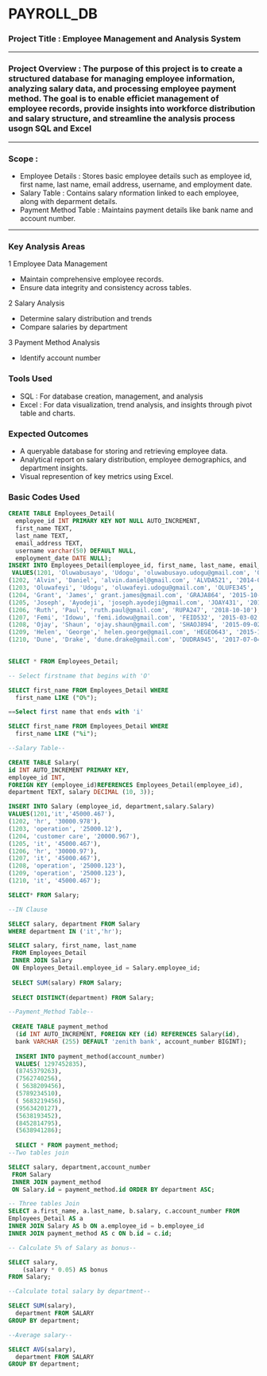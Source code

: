 # PAYROLL_DB

### Project Title : Employee Management and Analysis System
---
### Project Overview : The purpose of this project is to create a structured database for managing employee information, analyzing salary data, and processing employee payment method. The goal is to enable efficiet management of employee records, provide insights into workforce distribution and salary structure, and streamline the analysis process usogn SQL and Excel
---
### Scope :

- Employee Details : Stores basic employee details such as employee id, first name, last name, email address, username, and employment date.
- Salary Table : Contains salary nformation linked to each employee, along with deparment details.
- Payment Method Table : Maintains payment details like bank name and account number.
---
### Key Analysis Areas

1 Employee Data Management 
- Maintain comprehensive employee records.
- Ensure data integrity and consistency across tables.
  
2 Salary Analysis
- Determine salary distribution and trends
- Compare salaries by department
  
3 Payment Method Analysis
- Identify account number

### Tools Used
- SQL : For database creation, management, and analysis
- Excel : For data visualization, trend analysis, and insights through pivot table and charts.

### Expected Outcomes
- A queryable database for storing and retrieving employee data.
- Analytical report on salary distribution, employee demographics, and department insights.
- Visual represention of key metrics using Excel.

### Basic Codes Used
``` SQL
CREATE TABLE Employees_Detail(
  employee_id INT PRIMARY KEY NOT NULL AUTO_INCREMENT,
  first_name TEXT,
  last_name TEXT,
  email_address TEXT,
  username varchar(50) DEFAULT NULL,
  employment_date DATE NULL);
INSERT INTO Employees_Detail(employee_id, first_name, last_name, email_address, username,employment_date)
 VALUES(1201, 'Oluwabusayo', 'Udogu', 'oluwabusayo.udogu@gmail.com', 'OLUUGO123', '2018-10-02'),
(1202, 'Alvin', 'Daniel', 'alvin.daniel@gmail.com', 'ALVDA521', '2014-03-02'),
(1203, 'Oluwafeyi', 'Udogu', 'oluwafeyi.udogu@gmail.com', 'OLUFE345', '2015-05-09'),
(1204, 'Grant', 'James',' grant.james@gmail.com', 'GRAJA864', '2015-10-02'),
(1205, 'Joseph', 'Ayodeji', 'joseph.ayodeji@gmail.com', 'JOAY431', '2016-06-02'),
(1206, 'Ruth', 'Paul', 'ruth.paul@gmail.com', 'RUPA247', '2018-10-10'),
(1207, 'Femi', 'Idowu', 'femi.idowu@gmail.com', 'FEID532', '2015-03-02'),
(1208, 'Ojay', 'Shaun', 'ojay.shaun@gmail.com', 'SHAOJ894', '2015-09-02'),
(1209, 'Helen', 'George',' helen.george@gmail.com', 'HEGEO643', '2015-10-02'),
(1210, 'Dune', 'Drake', 'dune.drake@gmail.com', 'DUDRA945', '2017-07-04');
  

SELECT * FROM Employees_Detail;

-- Select firstname that begins with 'O'

SELECT first_name FROM Employees_Detail WHERE 
  first_name LIKE ("O%");

==Select first name that ends with 'i'

SELECT first_name FROM Employees_Detail WHERE 
  first_name LIKE ("%i");

--Salary Table--

CREATE TABLE Salary(
id INT AUTO_INCREMENT PRIMARY KEY,
employee_id INT,
FOREIGN KEY (employee_id)REFERENCES Employees_Detail(employee_id),
department TEXT, salary DECIMAL (10, 3));

INSERT INTO Salary (employee_id, department,salary.Salary)
VALUES(1201,'it','45000.467'),
(1202, 'hr', '30000.978'),
(1203, 'operation', '25000.12'),
(1204, 'customer care', '20000.967'),
(1205, 'it', '45000.467'),
(1206, 'hr', '30000.97'),
(1207, 'it', '45000.467'),
(1208, 'operation', '25000.123'),
(1209, 'operation', '25000.123'),
(1210, 'it', '45000.467');

SELECT* FROM Salary;

--IN Clause  

SELECT salary, department FROM Salary
WHERE department IN ('it','hr');

SELECT salary, first_name, last_name
 FROM Employees_Detail
 INNER JOIN Salary
 ON Employees_Detail.employee_id = Salary.employee_id;
 
 SELECT SUM(salary) FROM Salary;
 
 SELECT DISTINCT(department) FROM Salary;

--Payment_Method Table--
 
 CREATE TABLE payment_method 
  (id INT AUTO_INCREMENT, FOREIGN KEY (id) REFERENCES Salary(id),
  bank VARCHAR (255) DEFAULT 'zenith bank', account_number BIGINT);
  
  INSERT INTO payment_method(account_number)
  VALUES( 1297452835),
  (8745379263),
  (7562740256),
  ( 5638209456),
  (5789234510),
  ( 5683219456),
  (9563420127),
  (5638193452),
  (8452814795),
  (5638941286);
  
  SELECT * FROM payment_method;
--Two tables join

SELECT salary, department,account_number
 FROM Salary
 INNER JOIN payment_method
 ON Salary.id = payment_method.id ORDER BY department ASC;

-- Three tables Join
SELECT a.first_name, a.last_name, b.salary, c.account_number FROM
Employees_Detail AS a 
INNER JOIN Salary AS b ON a.employee_id = b.employee_id
INNER JOIN payment_method AS c ON b.id = c.id;

-- Calculate 5% of Salary as bonus--

SELECT salary, 
    (salary * 0.05) AS bonus 
FROM Salary;

--Calculate total salary by department--

SELECT SUM(salary),
  department FROM SALARY
GROUP BY department;

--Average salary--

SELECT AVG(salary), 
  department FROM SALARY 
GROUP BY department;

```
